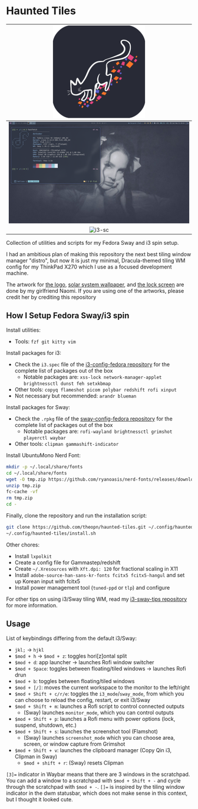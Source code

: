 # Haunted Tiles

| <img src="./assets/haunted-tiles-logo.png" width="250" alt="Haunted Tiles logo"> |
| :--:                                                                             |
| ![sway-sc](./assets/sway-sc.png)                                                 |
| ![i3-sc](./assets/i3-sc.png)                                                     |

Collection of utilities and scripts for my Fedora Sway and i3 spin setup.

I had an ambitious plan of making this repository the next best tiling window manager "distro", but now it is just my minimal, Dracula-themed tiling WM config for my ThinkPad X270 which I use as a focused development machine.

The artwork for [the logo](./assets/haunted-tiles-logo.png), [solar system wallpaper](./assets/naomi-solarsys-draculafied.png), and [the lock screen](./assets/naomi-solarsys-draculafied-lockscreen.png) are done by my girlfriend Naomi.
If you are using one of the artworks, please credit her by crediting this repository

## How I Setup Fedora Sway/i3 spin

Install utilities:

- Tools: `fzf git kitty vim`

Install packages for i3:

- Check the `i3.spec` file of the [i3-config-fedora repository](https://src.fedoraproject.org/rpms/i3/tree/rawhide) for the complete list of packages out of the box
    - Notable packages are: `xss-lock network-manager-applet brightnessctl dunst feh setxkbmap`
- Other tools: `copyq flameshot picom polybar redshift rofi xinput`
- Not necessary but recommended: `arandr blueman`

Install packages for Sway:

- Check the `.rpkg` file of the [sway-config-fedora repository](https://gitlab.com/fedora/sigs/sway/sway-config-fedora) for the complete list of packages out of the box
    - Notable packages are: `rofi-wayland brightnessctl grimshot playerctl waybar`
- Other tools: `clipman gammashift-indicator`

Install UbuntuMono Nerd Font:

```sh
mkdir -p ~/.local/share/fonts
cd ~/.local/share/fonts
wget -O tmp.zip https://github.com/ryanoasis/nerd-fonts/releases/download/v3.3.0/UbuntuMono.zip
unzip tmp.zip
fc-cache -vf
rm tmp.zip
cd -
```

Finally, clone the repository and run the installation script:

```sh
git clone https://github.com/theopn/haunted-tiles.git ~/.config/haunted-tiles
~/.config/haunted-tiles/install.sh
```

Other chores:

- Install `lxpolkit`
- Create a config file for Gammastep/redshift
- Create `~/.Xresources` with `Xft.dpi: 120` for fractional scaling in X11
- Install `adobe-source-han-sans-kr-fonts fcitx5 fcitx5-hangul` and set up Korean input with fcitx5
- Install power management tool (`tuned-ppd` or `tlp`) and configure

For other tips on using i3/Sway tiling WM, read my [i3-sway-tips repository](https://github.com/theopn/i3-sway-tips) for more information.

## Usage

List of keybindings differing from the default i3/Sway:

- `jkl;` -> `hjkl`
- `$mod + h` -> `$mod + z`: toggles hori[z]ontal split
- `$mod + d`: app launcher -> launches Rofi window switcher
- `$mod + Space`: toggles between floating/tiled windows -> launches Rofi drun
- `$mod + b`: toggles between floating/tiled windows
- `$mod + [/]`: moves the current workspace to the monitor to the left/right
- `$mod + Shift + c/r/e`:  toggles the `i3_mode`/`sway_mode`, from which you can choose to reload the config, restart, or exit i3/Sway
- `$mod + Shift + m`: launches a Rofi script to control connected outputs
    - (Sway) launches `monitor_mode`, which you can control outputs
- `$mod + Shift + p`: launches a Rofi menu with power options (lock, suspend, shutdown, etc.)
- `$mod + Shift + s`: launches the screenshot tool (Flamshot)
    - (Sway) launches `screenshot_mode` which you can choose area, screen, or window capture from Grimshot
- `$mod + Shift + v`: launches the clipboard manager (Copy Qin i3, Clipman in Sway)
    - `$mod + shift + r`: (Sway) resets Clipman

`[3]=` indicator in Waybar means that there are 3 windows in the scratchpad.
You can add a window to a scratchpad with `$mod + Shift + -` and cycle through the scratchpad with `$mod + -`.
`[]=` is inspired by the tiling window indicator in the dwm statusbar, which does not make sense in this context, but I thought it looked cute.


